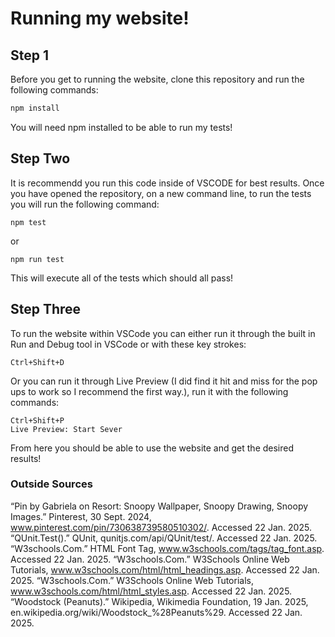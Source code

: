 

# Running my website!

## Step 1

Before you get to running the website, clone this repository and run the following commands:

```bash
npm install
```
You will need npm installed to be able to run my tests!

## Step Two

It is recommendd you run this code inside of VSCODE for best results. Once you have opened the repository, on a new command line,
to run the tests you will run the following command:

    npm test
or 

    npm run test

This will execute all of the tests which should all pass!

## Step Three

To run the website within VSCode you can either run it through the built in Run and Debug tool in VSCode or with these key strokes:

    Ctrl+Shift+D
Or you can run it through Live Preview (I did find it hit and miss for the pop ups to work so I recommend the first way.), run it with the following commands: 

    Ctrl+Shift+P
    Live Preview: Start Sever

From here you should be able to use the website and get the desired results!

### Outside Sources 

“Pin by Gabriela on Resort: Snoopy Wallpaper, Snoopy Drawing, Snoopy Images.” Pinterest, 30 Sept. 2024, www.pinterest.com/pin/730638739580510302/. Accessed 22 Jan. 2025. 
“QUnit.Test().” QUnit, qunitjs.com/api/QUnit/test/. Accessed 22 Jan. 2025. 
“W3schools.Com.” HTML Font Tag, www.w3schools.com/tags/tag_font.asp. Accessed 22 Jan. 2025. 
“W3schools.Com.” W3Schools Online Web Tutorials, www.w3schools.com/html/html_headings.asp. Accessed 22 Jan. 2025. 
“W3schools.Com.” W3Schools Online Web Tutorials, www.w3schools.com/html/html_styles.asp. Accessed 22 Jan. 2025. 
“Woodstock (Peanuts).” Wikipedia, Wikimedia Foundation, 19 Jan. 2025, en.wikipedia.org/wiki/Woodstock_%28Peanuts%29. Accessed 22 Jan. 2025. 
